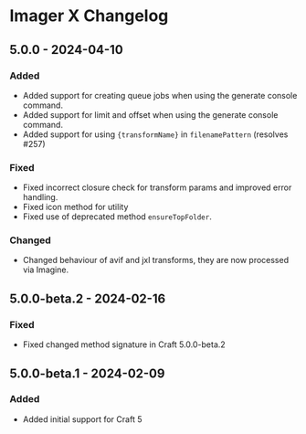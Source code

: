 # Imager X Changelog

## 5.0.0 - 2024-04-10

### Added
- Added support for creating queue jobs when using the generate console command.
- Added support for limit and offset when using the generate console command.
- Added support for using `{transformName}` in `filenamePattern` (resolves #257)

### Fixed
- Fixed incorrect closure check for transform params and improved error handling.
- Fixed icon method for utility
- Fixed use of deprecated method `ensureTopFolder`.

### Changed
- Changed behaviour of avif and jxl transforms, they are now processed via Imagine.

## 5.0.0-beta.2 - 2024-02-16

### Fixed
- Fixed changed method signature in Craft 5.0.0-beta.2 

## 5.0.0-beta.1 - 2024-02-09

### Added
- Added initial support for Craft 5
